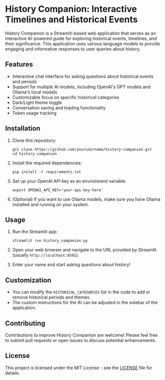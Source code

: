 # History Companion: Interactive Timelines and Historical Events

History Companion is a Streamlit-based web application that serves as an interactive AI-powered guide for exploring historical events, timelines, and their significance. This application uses various language models to provide engaging and informative responses to user queries about history.

## Features

- Interactive chat interface for asking questions about historical events and periods
- Support for multiple AI models, including OpenAI's GPT models and Ollama's local models
- Customizable focus on specific historical categories
- Dark/Light theme toggle
- Conversation saving and loading functionality
- Token usage tracking

## Installation

1. Clone this repository:
   ```
   git clone https://github.com/yourusername/history-companion.git
   cd history-companion
   ```

2. Install the required dependencies:
   ```
   pip install -r requirements.txt
   ```

3. Set up your OpenAI API key as an environment variable:
   ```
   export OPENAI_API_KEY='your-api-key-here'
   ```

4. (Optional) If you want to use Ollama models, make sure you have Ollama installed and running on your system.

## Usage

1. Run the Streamlit app:
   ```
   streamlit run history_companion.py
   ```

2. Open your web browser and navigate to the URL provided by Streamlit (usually `http://localhost:8501`).

3. Enter your name and start asking questions about history!

## Customization

- You can modify the `HISTORICAL_CATEGORIES` list in the code to add or remove historical periods and themes.
- The custom instructions for the AI can be adjusted in the sidebar of the application.

## Contributing

Contributions to improve History Companion are welcome! Please feel free to submit pull requests or open issues to discuss potential enhancements.

## License

This project is licensed under the MIT License - see the [LICENSE](LICENSE) file for details.
